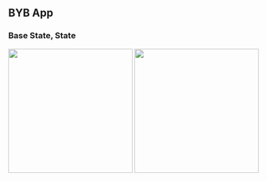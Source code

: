 ## BYB App
### Base State, State
<img src="https://github.com/liang0000/BYB/assets/54095039/a20cbe52-92f6-4b77-a249-fb8bb6fa1605" width="250"> 
<img src="https://github.com/liang0000/BYB/assets/54095039/7d0f20d3-12ca-4af6-bb99-0f184949ae7d" width="250">
